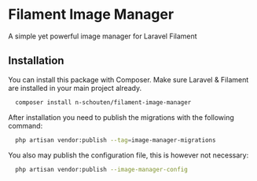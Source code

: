 
# Filament Image Manager

A simple yet powerful image manager for Laravel Filament


## Installation

You can install this package with Composer. Make sure Laravel & Filament are installed in your main project already.

```bash
  composer install n-schouten/filament-image-manager
```

After installation you need to publish the migrations with the following command:
```bash
  php artisan vendor:publish --tag=image-manager-migrations
```

You also may publish the configuration file, this is however not necessary:
```bash
  php artisan vendor:publish --image-manager-config
```
